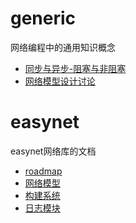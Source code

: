 # generic

网络编程中的通用知识概念

- [同步与异步-阻塞与非阻塞](./generic/同步与异步-阻塞与非阻塞.md)
- [网络模型设计讨论](./generic/网络模型设计讨论.md)

# easynet

easynet网络库的文档

- [roadmap](./easynet/roadmap.md)
- [网络模型](./easynet/easy_net网络模型.md)
- [构建系统](./easynet/easy_net构建系统.md)
- [日志模块](./easynet/easy_net日志模块.md)